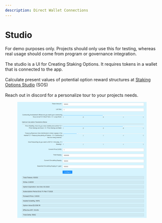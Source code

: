 ```yaml
---
description: Direct Wallet Connections
---
```


# Studio

For demo purposes only. Projects should only use this for testing, whereas real
usage should come from program or governance integration.\
\
The studio is a UI for Creating Staking Options. It requires tokens in a wallet that is connected to the app.\
\
Calculate present values of potential option reward structures at [Staking Options Studio](https://beta.dual.finance/studio) (SOS)\
\
Reach out in discord for a personalize tour to your projects needs.

<figure><img src="../.gitbook/assets/image (17).png" alt=""><figcaption></figcaption></figure>
